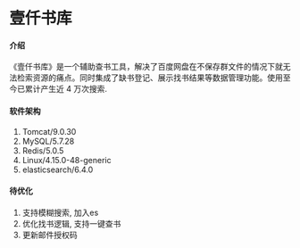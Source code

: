 # 壹仟书库

#### 介绍

《壹仟书库》是一个辅助查书工具，解决了百度网盘在不保存群文件的情况下就无法检索资源的痛点。同时集成了缺书登记、展示找书结果等数据管理功能。使用至今已累计产生近 4 万次搜索.

#### 软件架构

1. Tomcat/9.0.30
2. MySQL/5.7.28
3. Redis/5.0.5
4. Linux/4.15.0-48-generic
5. elasticsearch/6.4.0

#### 待优化

1. 支持模糊搜索, 加入es
2. 优化找书逻辑, 支持一键查书
3. 更新邮件授权码 
